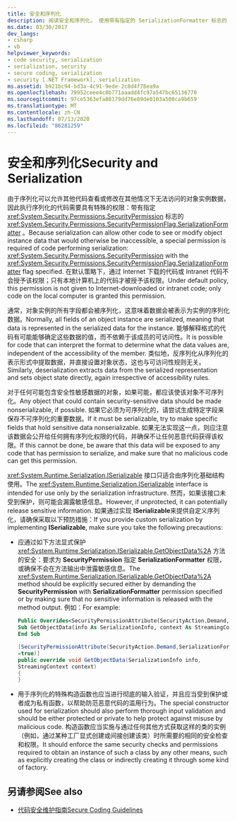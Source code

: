 ```yaml
---
title: 安全和序列化
description: 阅读安全和序列化。 使用带有指定的 SerializationFormatter 标志的 SecurityPermission 来查看或修改对象实例数据。
ms.date: 03/30/2017
dev_langs:
- csharp
- vb
helpviewer_keywords:
- code security, serialization
- serialization, security
- secure coding, serialization
- security [.NET Framework], serialization
ms.assetid: b921bc94-bd3a-4c91-9ede-2c8d4f78ea9a
ms.openlocfilehash: 79952ceee4c8b771aaadd4fc97a547bc65136770
ms.sourcegitcommit: 97ce5363efa88179dd76e09de0103a500ca9b659
ms.translationtype: MT
ms.contentlocale: zh-CN
ms.lasthandoff: 07/13/2020
ms.locfileid: "86281259"
---
```

# <a name="security-and-serialization"></a><span data-ttu-id="b8a7b-104">安全和序列化</span><span class="sxs-lookup"><span data-stu-id="b8a7b-104">Security and Serialization</span></span>
<span data-ttu-id="b8a7b-105">由于序列化可以允许其他代码查看或修改在其他情况下无法访问的对象实例数据，因此执行序列化的代码需要具有特殊的权限：带有指定 <xref:System.Security.Permissions.SecurityPermission> 标志的 <xref:System.Security.Permissions.SecurityPermissionFlag.SerializationFormatter> 。</span><span class="sxs-lookup"><span data-stu-id="b8a7b-105">Because serialization can allow other code to see or modify object instance data that would otherwise be inaccessible, a special permission is required of code performing serialization: <xref:System.Security.Permissions.SecurityPermission> with the <xref:System.Security.Permissions.SecurityPermissionFlag.SerializationFormatter> flag specified.</span></span> <span data-ttu-id="b8a7b-106">在默认策略下，通过 Internet 下载的代码或 Intranet 代码不会授予该权限；只有本地计算机上的代码才被授予该权限。</span><span class="sxs-lookup"><span data-stu-id="b8a7b-106">Under default policy, this permission is not given to Internet-downloaded or intranet code; only code on the local computer is granted this permission.</span></span>  
  
 <span data-ttu-id="b8a7b-107">通常，对象实例的所有字段都会被序列化，这意味着数据会被表示为实例的序列化数据。</span><span class="sxs-lookup"><span data-stu-id="b8a7b-107">Normally, all fields of an object instance are serialized, meaning that data is represented in the serialized data for the instance.</span></span> <span data-ttu-id="b8a7b-108">能够解释格式的代码有可能能够确定这些数据的值，而不依赖于该成员的可访问性。</span><span class="sxs-lookup"><span data-stu-id="b8a7b-108">It is possible for code that can interpret the format to determine what the data values are, independent of the accessibility of the member.</span></span> <span data-ttu-id="b8a7b-109">类似地，反序列化从序列化的表示形式中提取数据，并直接设置对象状态，这也与可访问性规则无关。</span><span class="sxs-lookup"><span data-stu-id="b8a7b-109">Similarly, deserialization extracts data from the serialized representation and sets object state directly, again irrespective of accessibility rules.</span></span>  
  
 <span data-ttu-id="b8a7b-110">对于任何可能包含安全性敏感数据的对象，如果可能，都应该使该对象不可序列化。</span><span class="sxs-lookup"><span data-stu-id="b8a7b-110">Any object that could contain security-sensitive data should be made nonserializable, if possible.</span></span> <span data-ttu-id="b8a7b-111">如果它必须为可序列化的，请尝试生成特定字段来保存不可序列化的重要数据。</span><span class="sxs-lookup"><span data-stu-id="b8a7b-111">If it must be serializable, try to make specific fields that hold sensitive data nonserializable.</span></span> <span data-ttu-id="b8a7b-112">如果无法实现这一点，则应注意该数据会公开给任何拥有序列化权限的代码，并确保不让任何恶意代码获得该权限。</span><span class="sxs-lookup"><span data-stu-id="b8a7b-112">If this cannot be done, be aware that this data will be exposed to any code that has permission to serialize, and make sure that no malicious code can get this permission.</span></span>  
  
 <span data-ttu-id="b8a7b-113"><xref:System.Runtime.Serialization.ISerializable> 接口只适合由序列化基础结构使用。</span><span class="sxs-lookup"><span data-stu-id="b8a7b-113">The <xref:System.Runtime.Serialization.ISerializable> interface is intended for use only by the serialization infrastructure.</span></span> <span data-ttu-id="b8a7b-114">然而，如果该接口未受到保护，则可能会漏露敏感信息。</span><span class="sxs-lookup"><span data-stu-id="b8a7b-114">However, if unprotected, it can potentially release sensitive information.</span></span> <span data-ttu-id="b8a7b-115">如果通过实现 **ISerializable**来提供自定义序列化，请确保采取以下预防措施：</span><span class="sxs-lookup"><span data-stu-id="b8a7b-115">If you provide custom serialization by implementing **ISerializable**, make sure you take the following precautions:</span></span>  
  
- <span data-ttu-id="b8a7b-116">应通过如下方法显式保护 <xref:System.Runtime.Serialization.ISerializable.GetObjectData%2A> 方法的安全：要求为 **SecurityPermission** 指定 **SerializationFormatter** 权限，或确保不会在方法输出中泄露敏感信息。</span><span class="sxs-lookup"><span data-stu-id="b8a7b-116">The <xref:System.Runtime.Serialization.ISerializable.GetObjectData%2A> method should be explicitly secured either by demanding the **SecurityPermission** with **SerializationFormatter** permission specified or by making sure that no sensitive information is released with the method output.</span></span> <span data-ttu-id="b8a7b-117">例如：</span><span class="sxs-lookup"><span data-stu-id="b8a7b-117">For example:</span></span>  
  
    ```vb  
    Public Overrides<SecurityPermissionAttribute(SecurityAction.Demand, SerializationFormatter := True)>  _  
    Sub GetObjectData(info As SerializationInfo, context As StreamingContext)  
    End Sub  
    ```  
  
    ```csharp  
    [SecurityPermissionAttribute(SecurityAction.Demand,SerializationFormatter
    =true)]  
    public override void GetObjectData(SerializationInfo info,
    StreamingContext context)  
    {  
    }  
    ```  
  
- <span data-ttu-id="b8a7b-118">用于序列化的特殊构造函数也应当进行彻底的输入验证，并且应当受到保护或者成为私有函数，以帮助防范恶意代码的滥用行为。</span><span class="sxs-lookup"><span data-stu-id="b8a7b-118">The special constructor used for serialization should also perform thorough input validation and should be either protected or private to help protect against misuse by malicious code.</span></span> <span data-ttu-id="b8a7b-119">构造函数应当实施与通过任何其他方式获取这样的类的实例（例如，通过某种工厂显式创建或间接创建该类）时所需要的相同的安全检查和权限。</span><span class="sxs-lookup"><span data-stu-id="b8a7b-119">It should enforce the same security checks and permissions required to obtain an instance of such a class by any other means, such as explicitly creating the class or indirectly creating it through some kind of factory.</span></span>  
  
## <a name="see-also"></a><span data-ttu-id="b8a7b-120">另请参阅</span><span class="sxs-lookup"><span data-stu-id="b8a7b-120">See also</span></span>

- [<span data-ttu-id="b8a7b-121">代码安全维护指南</span><span class="sxs-lookup"><span data-stu-id="b8a7b-121">Secure Coding Guidelines</span></span>](../../standard/security/secure-coding-guidelines.md)
